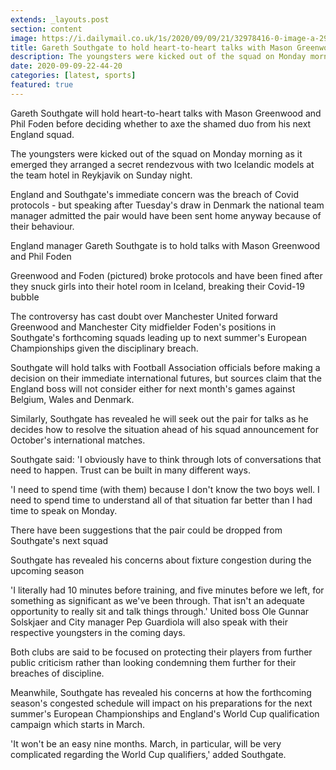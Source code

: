 ```yaml
---
extends: _layouts.post
section: content
image: https://i.dailymail.co.uk/1s/2020/09/09/21/32978416-0-image-a-29_1599682916204.jpg 
title: Gareth Southgate to hold heart-to-heart talks with Mason Greenwood and Phil Foden 
description: The youngsters were kicked out of the squad on Monday morning as it emerged they arranged a secret rendezvous with two Icelandic models at the team hotel in Reykjavik on Sunday night. 
date: 2020-09-09-22-44-20 
categories: [latest, sports] 
featured: true 
--- 
```

Gareth Southgate will hold heart-to-heart talks with Mason Greenwood and Phil Foden before deciding whether to axe the shamed duo from his next England squad.

The youngsters were kicked out of the squad on Monday morning as it emerged they arranged a secret rendezvous with two Icelandic models at the team hotel in Reykjavik on Sunday night.

England and Southgate's immediate concern was the breach of Covid protocols - but speaking after Tuesday's draw in Denmark the national team manager admitted the pair would have been sent home anyway because of their behaviour.

England manager Gareth Southgate is to hold talks with Mason Greenwood and Phil Foden

Greenwood and Foden (pictured) broke protocols and have been fined after they snuck girls into their hotel room in Iceland, breaking their Covid-19 bubble

The controversy has cast doubt over Manchester United forward Greenwood and Manchester City midfielder Foden's positions in Southgate's forthcoming squads leading up to next summer's European Championships given the disciplinary breach.

Southgate will hold talks with Football Association officials before making a decision on their immediate international futures, but sources claim that the England boss will not consider either for next month's games against Belgium, Wales and Denmark.

Similarly, Southgate has revealed he will seek out the pair for talks as he decides how to resolve the situation ahead of his squad announcement for October's international matches.

Southgate said: 'I obviously have to think through lots of conversations that need to happen. Trust can be built in many different ways.

'I need to spend time (with them) because I don't know the two boys well. I need to spend time to understand all of that situation far better than I had time to speak on Monday.

There have been suggestions that the pair could be dropped from Southgate's next squad

Southgate has revealed his concerns about fixture congestion during the upcoming season

'I literally had 10 minutes before training, and five minutes before we left, for something as significant as we've been through. That isn't an adequate opportunity to really sit and talk things through.' United boss Ole Gunnar Solskjaer and City manager Pep Guardiola will also speak with their respective youngsters in the coming days.

Both clubs are said to be focused on protecting their players from further public criticism rather than looking condemning them further for their breaches of discipline.

Meanwhile, Southgate has revealed his concerns at how the forthcoming season's congested schedule will impact on his preparations for the next summer's European Championships and England's World Cup qualification campaign which starts in March.

'It won't be an easy nine months. March, in particular, will be very complicated regarding the World Cup qualifiers,' added Southgate.

